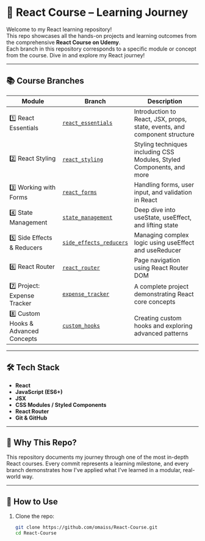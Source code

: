 # 🚀 React Course – Learning Journey

Welcome to my React learning repository!  
This repo showcases all the hands-on projects and learning outcomes from the comprehensive **React Course on Udemy**.  
Each branch in this repository corresponds to a specific module or concept from the course. Dive in and explore my React journey!

---

## 📚 Course Branches

| Module | Branch | Description |
|--------|--------|-------------|
| 1️⃣ React Essentials | [`react_essentials`](https://github.com/omaiss/React-Course.git/tree/React_Essentials) | Introduction to React, JSX, props, state, events, and component structure |
| 2️⃣ React Styling | [`react_styling`](https://github.com/omaiss/React-Course/tree/react_styling) | Styling techniques including CSS Modules, Styled Components, and more |
| 3️⃣ Working with Forms | [`react_forms`](https://github.com/omaiss/React-Course/tree/react_forms) | Handling forms, user input, and validation in React |
| 4️⃣ State Management | [`state_management`](https://github.com/omaiss/React-Course/tree/state_management) | Deep dive into useState, useEffect, and lifting state |
| 5️⃣ Side Effects & Reducers | [`side_effects_reducers`](https://github.com/omaiss/React-Course/tree/side_effects_reducers) | Managing complex logic using useEffect and useReducer |
| 6️⃣ React Router | [`react_router`](https://github.com/omaiss/React-Course/tree/react_router) | Page navigation using React Router DOM |
| 7️⃣ Project: Expense Tracker | [`expense_tracker`](https://github.com/omaiss/React-Course/tree/expense_tracker) | A complete project demonstrating React core concepts |
| 8️⃣ Custom Hooks & Advanced Concepts | [`custom_hooks`](https://github.com/omaiss/React-Course/tree/custom_hooks) | Creating custom hooks and exploring advanced patterns |

---

## 🛠️ Tech Stack

- **React**
- **JavaScript (ES6+)**
- **JSX**
- **CSS Modules / Styled Components**
- **React Router**
- **Git & GitHub**

---

## 🌱 Why This Repo?

This repository documents my journey through one of the most in-depth React courses. Every commit represents a learning milestone, and every branch demonstrates how I've applied what I've learned in a modular, real-world way.

---

## 📌 How to Use

1. Clone the repo:
   ```bash
   git clone https://github.com/omaiss/React-Course.git
   cd React-Course
